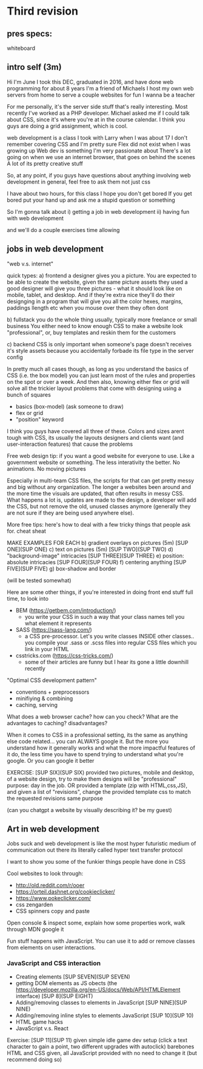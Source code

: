 # Third revision

## pres specs:

whiteboard

##  intro self (3m)

Hi I'm June
I took this DEC, graduated in 2016, and have done web programming for about 8 years
I'm a friend of Michaels
I host my own web servers from home to serve a couple websites for fun
I wanna be a teacher

For me personally, it's the server side stuff that's really interesting. Most recently I've worked as a PHP developer.
Michael asked me if I could talk about CSS, since it's where you're at in the course calendar.
I think you guys are doing a grid assignment, which is cool.

web development is a class I took with Larry when I was about 17
I don't remember covering CSS and I'm pretty sure Flex did not exist when I was growing up
Web dev is something I'm very passionate about
There's a lot going on when we use an internet browser, that goes on behind the scenes
A lot of its pretty creative stuff

So, at any point, if you guys have questions
about anything involving web development in general, feel free to ask them
not just css

I have about two hours, for this class
I hope you don't get bored 
If you get bored put your hand up and ask me a stupid question or something

So I'm gonna talk about
i)  getting a job in web development
ii) having fun with web development

and we'll do a couple exercises time allowing



## jobs in web development

"web v.s. internet"

quick types:
a) frontend
a designer gives you a picture. You are expected to be able to create the website, given the same picture assets they used
a good designer will give you three pictures - what it should look like on mobile, tablet, and desktop. And if they're extra nice they'll do their designging in a program that will give you all the color hexes, margins, paddings llength etc when you mouse over them
they often dont

b) fullstack
you do the whole thing usually, typically more freelance or small business
You either need to know enough CSS to make a website look "professional", or, buy templates and reskin them for the customers


c) backend
CSS is only important when someone's page doesn't receives it's style assets because you accidentally forbade its file type in the server config


In pretty much all cases though, as long as you understand the basics of CSS (i.e. the box model) you can just learn most of the rules and properties on the spot or over a week.
And then also, knowing either flex or grid will solve all the trickier layout problems that come with designing using a bunch of squares

* basics (box-model) (ask someone to draw)
* flex or grid
* "position" keyword

I think you guys have covered all three of these. Colors and sizes arent tough with CSS, its usually the layouts designers and clients want (and user-interaction features) that cause the problems

Free web design tip: if you want a good website for everyone to use. Like a government website or something. The less interativity the better. No animations. No moving pictures

Especially in multi-team CSS files, the scripts for that can get pretty messy and big without any organization. The longer a websites been around and the more time the visuals are updated, that often results in messy CSS. What happens a lot is, updates are made to the design, a developer will add the CSS, but not remove the old, unused classes anymore (generally they are not sure if they are being used anywhere else). 

More free tips: here's how to deal with a few tricky things that people ask for. cheat sheat

MAKE EXAMPLES FOR EACH
b) gradient overlays on pictures (5m) [SUP ONE](SUP ONE)
c) text on pictures (5m) [SUP TWO](SUP TWO)
d) "background-image" intricacies [SUP THREE](SUP THREE)
e) position: absolute intricacies [SUP FOUR](SUP FOUR)
f) centering anything [SUP FIVE](SUP FIVE)
g) box-shadow and border


(will be tested somewhat)


Here are some other things, if you're interested in doing front end stuff full time, to look into

* BEM (https://getbem.com/introduction/)
	- you write your CSS in such a way that your class names tell you what element it represents
* SASS (https://sass-lang.com/)
	- a CSS pre-processor. Let's you write classes INSIDE other classes.. you compile your .sass or .scss files into regular CSS files which you link in your HTML
* csstricks.com (https://css-tricks.com/)
	- some of their articles are funny but I hear its gone a little downhill recently

"Optimal CSS development pattern"
* conventions + preprocessors
* minifiying & combining
* caching, serving

What does a web browser cache? how can you check?
What are the advantages to caching? disadvantages?

When it comes to CSS in a professional setting, its the same as anything else code related...
you can ALWAYS google it. But the more you understand how it generally works and what the more impactful features of it do, the less time you have to spend trying to understand what you're google. Or you can google it better



EXERCISE: [SUP SIX](SUP SIX)
provided two pictures, mobile and desktop, of a website design, try to make them
designs will be "professional"
purpose: day in the job.
OR
provided a template (zip with HTML,css,JS), and given a list of "revisions", change the provided template css to match the requested revisions
same purpose

(can you chatgpt a website by visually describing it? be my guest)


## Art in web development

Jobs suck and web development is like the most hyper futuristic medium of communication out there
its literally called hyper text transfer protocol

I want to show you some of the funkier things people have done in CSS

Cool websites to look through:
* http://old.reddit.com/r/ooer
* https://orteil.dashnet.org/cookieclicker/
* https://www.pokeclicker.com/
* css zengarden
* CSS spinners copy and paste


Open console & inspect some, explain how some properties work, walk through MDN google it

Fun stuff happens with JavaScript. You can use it to add or remove classes from elements on user interactions.

### JavaScript and CSS interaction
- Creating elements [SUP SEVEN](SUP SEVEN)
- getting DOM elements as JS obects (the https://developer.mozilla.org/en-US/docs/Web/API/HTMLElement interface) [SUP 8](SUP EIGHT)
- Adding/removing classes to elements in JavaScript [SUP NINE](SUP NINE)
- Adding/removing inline styles to elements JavaScript  [SUP 10](SUP 10)
- HTML game hacks
- JavaScript v.s. React

Exercise: [SUP 11](SUP 11)
given simple idle game dev setup (click a text character to gain a point, two different upgrades with autoclick)
barebones HTML and CSS given, all JavaScript provided with no need to change it (but recommend doing so)


